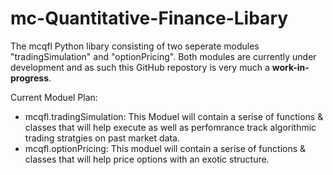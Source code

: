 # mc-Quantitative-Finance-Libary 

The mcqfl Python libary consisting of two seperate modules "tradingSimulation" and "optionPricing". Both modules are currently under development and as such this GitHub repostory is very much a **work-in-progress**.

Current Moduel Plan:
- mcqfl.tradingSimulation: This Moduel will contain a serise of functions & classes that will help execute as well as perfomrance track algorithmic trading stratgies on past market data.
- mcqfl.optionPricing: This moduel will contain a serise of functions & classes that will help price options with an exotic structure.
